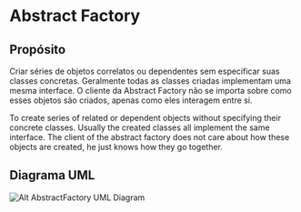 # Abstract Factory

## Propósito

Criar séries de objetos correlatos ou dependentes sem especificar suas classes 
concretas. Geralmente todas as classes criadas implementam uma mesma interface. 
O cliente da Abstract Factory não se importa sobre como esses objetos são criados, 
apenas como eles interagem entre si.

To create series of related or dependent objects without specifying their concrete classes.
Usually the created classes all implement the same interface. The client of the abstract factory does not care about how these objects are created, he just knows how they go together.

## Diagrama UML

![Alt AbstractFactory UML Diagram](uml/uml.png)
